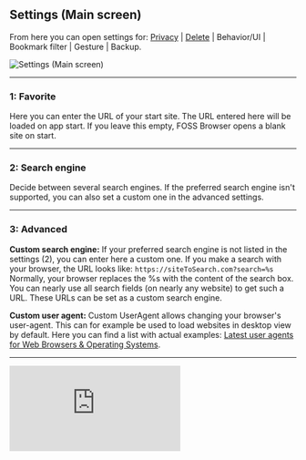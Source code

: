 ## Settings (Main screen)

From here you can open settings for: [Privacy](https://github.com/scoute-dich/browser/blob/master/wiki/settings_privacy.md) | [Delete](https://github.com/scoute-dich/browser/blob/master/wiki/settings_delete.md) | Behavior/UI | Bookmark filter | Gesture | Backup.

![Settings (Main screen)](https://github.com/scoute-dich/browser/blob/master/wiki/screenshots/settings_main.png)

----

### 1: Favorite

Here you can enter the URL of your start site. The URL entered here will be loaded on app start. If you leave this empty, FOSS Browser opens a blank site on start.

----

### 2: Search engine

Decide between several search engines. If the preferred search engine isn't supported, you can also set a custom one in the advanced settings.

----

### 3: Advanced

__Custom search engine:__ If your preferred search engine is not listed in the settings (2), you can enter here a custom one. If you make a search with your browser, the URL looks like: `https://siteToSearch.com?search=%s` Normally, your browser replaces the %s with the content of the search box. You can nearly use all search fields (on nearly any website) to get such a URL. These URLs can be set as a custom search engine.

__Custom user agent:__ Custom UserAgent allows changing your browser's user-agent. This can for example be used to load websites in desktop view by default. Here you can find a list with actual examples: [Latest user agents for Web Browsers & Operating Systems](https://www.whatismybrowser.com/guides/the-latest-user-agent/).

----

![go back](https://github.com/scoute-dich/browser/blob/master/wiki/wiki_start.md)
